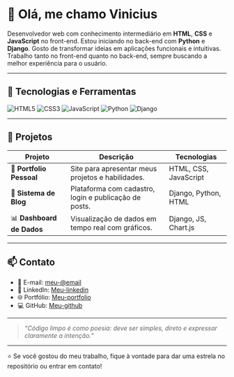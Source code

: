 # 👋 Olá, me chamo Vinicius

Desenvolvedor web com conhecimento intermediário em **HTML**, **CSS** e **JavaScript** no front-end. Estou iniciando no back-end com **Python** e **Django**. Gosto de transformar ideias em aplicações funcionais e intuitivas. Trabalho tanto no front-end quanto no back-end, sempre buscando a melhor experiência para o usuário.

---

## 🚀 Tecnologias e Ferramentas

![HTML5](https://img.shields.io/badge/HTML5-E34F26?style=for-the-badge&logo=html5&logoColor=fff)
![CSS3](https://img.shields.io/badge/CSS3-1572B6?style=for-the-badge&logo=css3&logoColor=fff)
![JavaScript](https://img.shields.io/badge/JavaScript-F7DF1E?style=for-the-badge&logo=javascript&logoColor=000)
![Python](https://img.shields.io/badge/Python-3776AB?style=for-the-badge&logo=python&logoColor=fff)
![Django](https://img.shields.io/badge/Django-092E20?style=for-the-badge&logo=django&logoColor=fff)

---

## 📂 Projetos

| Projeto | Descrição | Tecnologias |
|--------|-----------|-------------|
| 💼 **Portfolio Pessoal** | Site para apresentar meus projetos e habilidades. | HTML, CSS, JavaScript |
| 🧾 **Sistema de Blog** | Plataforma com cadastro, login e publicação de posts. | Django, Python, HTML |
| 📊 **Dashboard de Dados** | Visualização de dados em tempo real com gráficos. | Django, JS, Chart.js |

---

## 📫 Contato

- 💌 E-mail: [meu-@email](vinig3496@gmail.com)
- 💼 LinkedIn: [Meu-linkedin](https://www.linkedin.com/in/vinicius-dos-santos-barbosa-8b623a247?utm_source=share&utm_campaign=share_via&utm_content=profile&utm_medium=android_app)
- 🌐 Portfólio: [Meu-portfolio](https://vinyx16.github.io/Meu-portfolio/)
- 💻 GitHub: [Meu-github](https://github.com/Vinyx16)

---

> _“Código limpo é como poesia: deve ser simples, direto e expressar claramente a intenção.”_

---

⭐️ Se você gostou do meu trabalho, fique à vontade para dar uma estrela no repositório ou entrar em contato!
